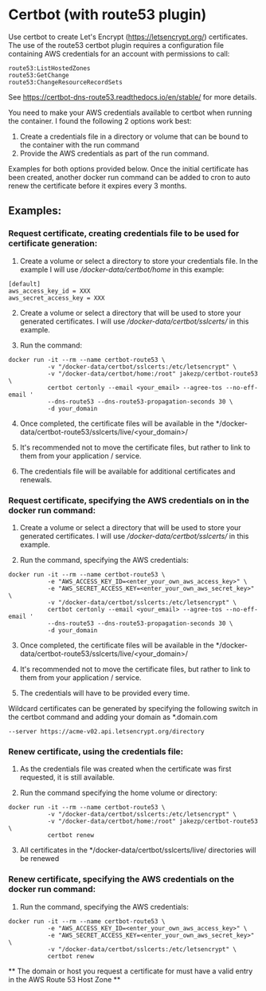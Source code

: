 # Certbot (with route53 plugin)

Use certbot to create Let's Encrypt (https://letsencrypt.org/) certificates. The use of the route53 certbot plugin requires a configuration file containing AWS credentials for an account with permissions to call:

```
route53:ListHostedZones
route53:GetChange
route53:ChangeResourceRecordSets
```
See https://certbot-dns-route53.readthedocs.io/en/stable/ for more details. 

You need to make your AWS credentials available to certbot when running the container. I found the following 2 options work best:

1. Create a credentials file in a directory or volume that can be bound to the container with the run command
2. Provide the AWS credentials as part of the run command. 

Examples for both options provided below. Once the initial certificate has been created, another docker run command can be added to cron to auto renew the certificate before it expires every 3 months.

## Examples:

### Request certificate, creating credentials file to be used for certificate generation:

1. Create a volume or select a directory to store your credentials file. In the example I will use */docker-data/certbot/home* in this example:
```
[default]
aws_access_key_id = XXX
aws_secret_access_key = XXX
```

2. Create a volume or select a directory that will be used to store your generated certificates. I will use */docker-data/certbot/sslcerts/* in this example.

3. Run the command:
```
docker run -it --rm --name certbot-route53 \
           -v "/docker-data/certbot/sslcerts:/etc/letsencrypt" \
           -v "/docker-data/certbot/home:/root" jakezp/certbot-route53 \
           certbot certonly --email <your_email> --agree-tos --no-eff-email '
           --dns-route53 --dns-route53-propagation-seconds 30 \
           -d your_domain
```           
4. Once completed, the certificate files will be available in the */docker-data/certbot-route53/sslcerts/live/<your_domain>/

5. It's recommended not to move the certificate files, but rather to link to them from your application / service.

6. The credentials file will be available for additional certificates and renewals.
           
### Request certificate, specifying the AWS credentials on in the docker run command:

1. Create a volume or select a directory that will be used to store your generated certificates. I will use */docker-data/certbot/sslcerts/* in this example.

2. Run the command, specifying the AWS credentials:
```
docker run -it --rm --name certbot-route53 \
           -e "AWS_ACCESS_KEY_ID=<enter_your_own_aws_access_key>" \
           -e "AWS_SECRET_ACCESS_KEY=<enter_your_own_aws_secret_key>" \
           -v "/docker-data/certbot/sslcerts:/etc/letsencrypt" \
           certbot certonly --email <your_email> --agree-tos --no-eff-email '
           --dns-route53 --dns-route53-propagation-seconds 30 \
           -d your_domain
```   

3. Once completed, the certificate files will be available in the */docker-data/certbot-route53/sslcerts/live/<your_domain>/

4. It's recommended not to move the certificate files, but rather to link to them from your application / service.

6. The credentials will have to be provided every time.

Wildcard certificates can be generated by specifying the following switch in the certbot command and adding your domain as *.domain.com
```
--server https://acme-v02.api.letsencrypt.org/directory
```

### Renew certificate, using the credentials file:

1. As the credentials file was created when the certificate was first requested, it is still available.

2. Run the command specifying the home volume or directory:
```
docker run -it --rm --name certbot-route53 \
           -v "/docker-data/certbot/sslcerts:/etc/letsencrypt" \
           -v "/docker-data/certbot/home:/root" jakezp/certbot-route53 \
           certbot renew
```           

3. All certificates in the */docker-data/certbot/sslcerts/live/<domains> directories will be renewed

### Renew certificate, specifying the AWS credentials on the docker run command:

1. Run the command, specifying the AWS credentials:
```
docker run -it --rm --name certbot-route53 \
           -e "AWS_ACCESS_KEY_ID=<enter_your_own_aws_access_key>" \
           -e "AWS_SECRET_ACCESS_KEY=<enter_your_own_aws_secret_key>" \
           -v "/docker-data/certbot/sslcerts:/etc/letsencrypt" \
           certbot renew
```    

** The domain or host you request a certificate for must have a valid entry in the AWS Route 53 Host Zone **
